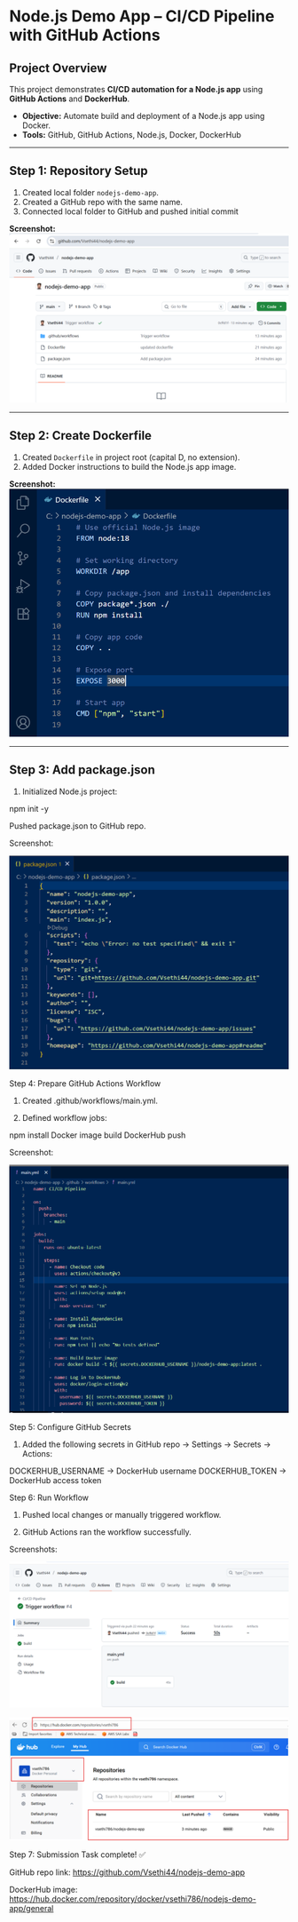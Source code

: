 # Node.js Demo App – CI/CD Pipeline with GitHub Actions

## Project Overview
This project demonstrates **CI/CD automation for a Node.js app** using **GitHub Actions** and **DockerHub**.  
- **Objective:** Automate build and deployment of a Node.js app using Docker.  
- **Tools:** GitHub, GitHub Actions, Node.js, Docker, DockerHub  

---

## Step 1: Repository Setup
1. Created local folder `nodejs-demo-app`.  
2. Created a GitHub repo with the same name.  
3. Connected local folder to GitHub and pushed initial commit 

**Screenshot:**  
![Confirmation of initial code push on GitHub](./screenshots/Repo_Push.png)

---

## Step 2: Create Dockerfile
1. Created `Dockerfile` in project root (capital D, no extension).  
2. Added Docker instructions to build the Node.js app image.  

**Screenshot:**  
![Dockerfile content](./screenshots\Dockerfile.png)

---

## Step 3: Add package.json
1. Initialized Node.js project:  

npm init -y

Pushed package.json to GitHub repo.

Screenshot:

![Content of package.json](./screenshots/PackageJSON.png) 

Step 4: Prepare GitHub Actions Workflow

1. Created .github/workflows/main.yml.

2. Defined workflow jobs:

npm install
Docker image build
DockerHub push

Screenshot:

![main.yml content](./screenshots/Workflow_File.png)

Step 5: Configure GitHub Secrets

1. Added the following secrets in GitHub repo → Settings → Secrets → Actions:

DOCKERHUB_USERNAME → DockerHub username
DOCKERHUB_TOKEN → DockerHub access token

Step 6: Run Workflow

1. Pushed local changes or manually triggered workflow.

2. GitHub Actions ran the workflow successfully.

Screenshots:

![GitHub Actions workflow logs](./screenshots/Workflow_Run.png)

![Docker image on DockerHub](./screenshots/DockerHub_Image.png)

Step 7: Submission
Task complete! ✅

GitHub repo link: https://github.com/Vsethi44/nodejs-demo-app

DockerHub image: https://hub.docker.com/repository/docker/vsethi786/nodejs-demo-app/general